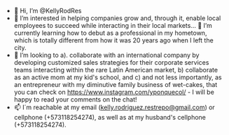 - 👋 Hi, I’m @KellyRodRes
- 👀 I’m interested in helping companies grow and, through it, enable local employees to succeed while interacting in their local markets...
🌱 I’m currently learning how to debut as a professional in my hometown, which is totally different from how it was 20 years ago when I left the city.
- 💞️ I’m looking to a). collaborate with an international company by developing customized sales strategies for their corporate services teams interacting within the rare Latin American market, b) collaborate as an active mom at my kid's school, and c) and not less importantly, as an entrepreneur with my diminutive family business of wet-cakes, that you can check on https://www.instagram.com/yponquecol/ - I will be happy to read your comments on the chat!
- 📫 I´m reachable at my email (kelly.rodriguez.restrepo@gmail.com) or cellphone (+573118254274), as well as at my husband's cellphone (+573118254274).

<!---
KellyRodRes/KellyRodRes is a ✨ special ✨ repository because its `README.md` (this file) appears on your GitHub profile.
You can click the Preview link to take a look at your changes.
--->

